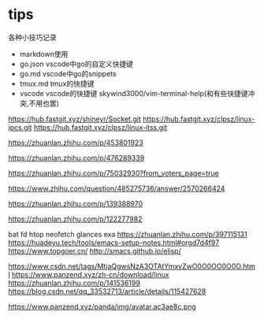 # tips
各种小技巧记录

- markdown使用
- go.json vscode中go的自定义快捷键
- go.md vscode中go的snippets
- tmux.md tmux的快捷键
- vscode vscode的快捷键
skywind3000/vim-terminal-help(和有些快捷键冲突,不用也罢)

https://hub.fastgit.xyz/shineyr/Socket.git
https://hub.fastgit.xyz/clpsz/linux-ipcs.git
https://hub.fastgit.xyz/clpsz/linux-itss.git

https://zhuanlan.zhihu.com/p/453801923

https://zhuanlan.zhihu.com/p/476289339

https://zhuanlan.zhihu.com/p/75032930?from_voters_page=true

https://www.zhihu.com/question/485275736/answer/2570266424

https://zhuanlan.zhihu.com/p/139388970

https://zhuanlan.zhihu.com/p/122277982

bat fd htop neofetch glances exa
https://zhuanlan.zhihu.com/p/397115131
https://huadeyu.tech/tools/emacs-setup-notes.html#orgd7d4f97
https://www.topgoer.cn/
http://smacs.github.io/elisp/


https://www.csdn.net/tags/MtjaQgwsNzA3OTAtYmxvZwO0O0OO0O0O.html
https://www.panzend.xyz/zh-cn/download/linux
https://zhuanlan.zhihu.com/p/141536199
https://blog.csdn.net/qq_33532713/article/details/115427628

https://www.panzend.xyz/panda/img/avatar.ac3ae8c.png

